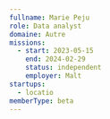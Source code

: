 ```yaml
---
fullname: Marie Peju
role: Data analyst
domaine: Autre
missions:
  - start: 2023-05-15
    end: 2024-02-29
    status: independent
    employer: Malt
startups:
  - locatio
memberType: beta
---
```


